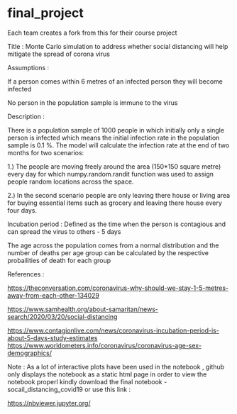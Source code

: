 # final_project
Each team creates a fork from this for their course project

Title : Monte Carlo simulation to address whether social distancing will help mitigate the spread of corona virus 

Assumptions : 

If a person comes within 6 metres of an infected person they will become infected 

No person in the population sample is immune to the virus 

Description : 

There is a population sample of 1000 people in which initially only a single person is infected which means the initial infection rate in the population sample is 0.1 %. The model will calculate the infection rate at the end of two months for two scenarios: 

1.) The people are moving freely around the area (150*150 square metre)  every day for which numpy.random.randit function was used to assign people random locations across the space.

2.) In the second scenario people are only leaving there house or living area for buying essential items such as grocery and leaving there house every four days.

Incubation period : Defined as the time when the person is contagious and can spread the virus to others - 5 days 

The age across the population comes from a normal distribution and the number of deaths per age group can be calculated by the respective probailities of death for each group

References : 

https://theconversation.com/coronavirus-why-should-we-stay-1-5-metres-away-from-each-other-134029

https://www.samhealth.org/about-samaritan/news-search/2020/03/20/social-distancing

https://www.contagionlive.com/news/coronavirus-incubation-period-is-about-5-days-study-estimates
https://www.worldometers.info/coronavirus/coronavirus-age-sex-demographics/

Note : As a lot of interactive plots have been used in the notebook , github only displays the notebook as a static html page in order to view the notebook properl kindly download the final notebook - socail_distancing_covid19 or use this link : 

https://nbviewer.jupyter.org/ 


